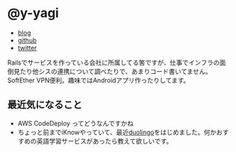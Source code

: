 # @y-yagi

- [blog](http://y-yagi.tumblr.com/)
- [github](https://github.com/y-yagi)
- [twitter](https://twitter.com/y_yagi)

Railsでサービスを作っている会社に所属してる筈ですが、仕事でインフラの面倒見たり他シスの連携について調べたりで、あまりコード書いてません。SoftEther VPN便利。趣味ではAndroidアプリ作ったりしてます。

## 最近気になること

* AWS CodeDeploy ってどうなんですかね
* ちょっと前までiKnowやっていて、最近[duolingo](https://www.duolingo.com/)をはじめました。何かおすすめの英語学習サービスがあったら教えて欲しいです。
